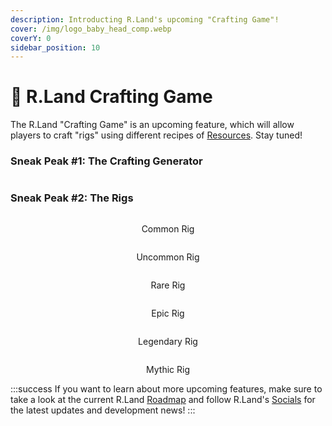 ```yaml
---
description: Introducting R.Land's upcoming "Crafting Game"!
cover: /img/logo_baby_head_comp.webp
coverY: 0
sidebar_position: 10
---
```


# 🔧 R.Land Crafting Game

The R.Land "Crafting Game" is an upcoming feature, which will allow players to craft "rigs" using different recipes of [Resources](/tokenomics/in-game-tokens/resources-alloy-circuit-pixel-rgas). Stay tuned!

### Sneak Peak #1: The Crafting Generator

<center><img src="/img/Generator_Kopie.png" alt="" /><figcaption></figcaption></center>

### Sneak Peak #2: The Rigs

<div class="fixthis">

<center><img src="/img/2.png" alt="" /><figcaption><p>Common Rig</p></figcaption></center>

 

<center><img src="/img/3.png" alt="" /><figcaption><p>Uncommon Rig</p></figcaption></center>

 

<center><img src="/img/miner6.png" alt="" /><figcaption><p>Rare Rig</p></figcaption></center>

 

<center><img src="/img/miner5.png" alt="" /><figcaption><p>Epic Rig</p></figcaption></center>

 

<center><img src="/img/4.png" alt="" /><figcaption><p>Legendary Rig</p></figcaption></center>

 

<center><img src="/img/1.png" alt="" /><figcaption><p>Mythic Rig</p></figcaption></center>

</div>

:::success
If you want to learn about more upcoming features, make sure to take a look at the current R.Land [Roadmap](roadmap.md) and follow R.Land's [Socials](/community/socials) for the latest updates and development news!
:::
